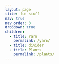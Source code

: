 ```yaml
---
layout: page
title: fun stuff
nav: true
nav_order: 3
dropdown: true
children:
  - title: Yarn
    permalink: /yarn/
  - title: divider
  - title: Plants
    permalink: /plants/
---
```

